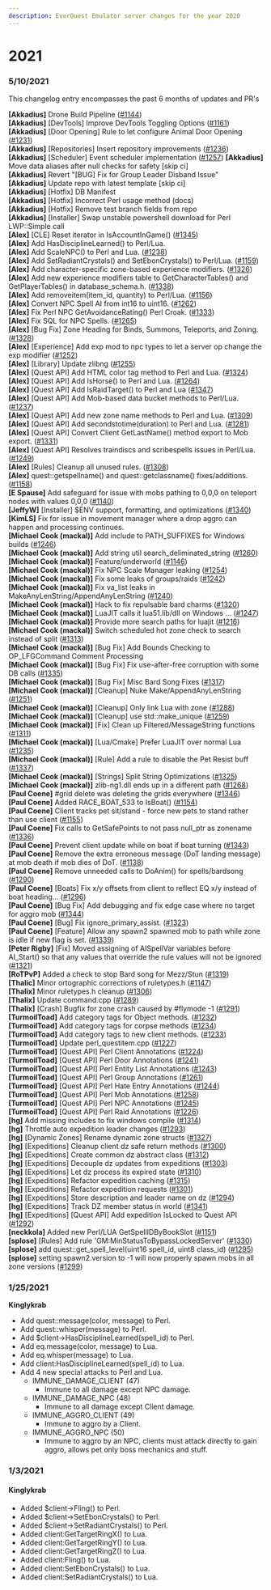 ```yaml
---
description: EverQuest Emulator server changes for the year 2020
---
```


# 2021

### 5/10/2021

This changelog entry encompasses the past 6 months of updates and PR's

**\[Akkadius\]** Drone Build Pipeline \([\#1144](https://github.com/EQEmu/Server/pull/1144)\)  
**\[Akkadius\]** \[DevTools\] Improve DevTools Toggling Options \([\#1161](https://github.com/EQEmu/Server/pull/1161)\)  
**\[Akkadius\]** \[Door Opening\] Rule to let configure Animal Door Opening \([\#1231](https://github.com/EQEmu/Server/pull/1231)\)  
**\[Akkadius\]** \[Repositories\] Insert repository improvements \([\#1236](https://github.com/EQEmu/Server/pull/1236)\)  
**\[Akkadius\]** \[Scheduler\] Event scheduler implementation \([\#1257](https://github.com/EQEmu/Server/pull/1257)\)                                                                  **\[Akkadius\]** Move data aliases after null checks for safety \[skip ci\]  
**\[Akkadius\]** Revert "\[BUG\] Fix for Group Leader Disband Issue"  
**\[Akkadius\]** Update repo with latest template \[skip ci\]  
**\[Akkadius\]** \[Hotfix\] DB Manifest  
**\[Akkadius\]** \[Hotfix\] Incorrect Perl usage method \(docs\)  
**\[Akkadius\]** \[Hotfix\] Remove test branch fields from repo  
**\[Akkadius\]** \[Installer\] Swap unstable powershell download for Perl LWP::Simple call  
**\[Alex\]** \[CLE\] Reset iterator in IsAccountInGame\(\) \([\#1345](https://github.com/EQEmu/Server/pull/1345)\)  
**\[Alex\]** Add HasDisciplineLearned\(\) to Perl/Lua.  
**\[Alex\]** Add ScaleNPC\(\) to Perl and Lua. \([\#1238](https://github.com/EQEmu/Server/pull/1238)\)  
**\[Alex\]** Add SetRadiantCrystals\(\) and SetEbonCrystals\(\) to Perl/Lua. \([\#1159](https://github.com/EQEmu/Server/pull/1159)\)  
**\[Alex\]** Add character-specific zone-based experience modifiers. \([\#1326](https://github.com/EQEmu/Server/pull/1326)\)  
**\[Alex\]** Add new experience modifiers table to GetCharacterTables\(\) and GetPlayerTables\(\) in database\_schema.h. \([\#1338](https://github.com/EQEmu/Server/pull/1338)\)  
**\[Alex\]** Add removeitem\(item\_id, quantity\) to Perl/Lua. \([\#1156](https://github.com/EQEmu/Server/pull/1156)\)  
**\[Alex\]** Convert NPC Spell AI from int16 to uint16. \([\#1262](https://github.com/EQEmu/Server/pull/1262)\)  
**\[Alex\]** Fix Perl NPC GetAvoidanceRating\(\) Perl Croak. \([\#1333](https://github.com/EQEmu/Server/pull/1333)\)  
**\[Alex\]** Fix SQL for NPC Spells. \([\#1265](https://github.com/EQEmu/Server/pull/1265)\)  
**\[Alex\]** \[Bug Fix\] Zone Heading for Binds, Summons, Teleports, and Zoning. \([\#1328](https://github.com/EQEmu/Server/pull/1328)\)  
**\[Alex\]** \[Experience\] Add exp mod to npc types to let a server op change the exp modifier \([\#1252](https://github.com/EQEmu/Server/pull/1252)\)  
**\[Alex\]** \[Library\] Update zlibng \([\#1255](https://github.com/EQEmu/Server/pull/1255)\)  
**\[Alex\]** \[Quest API\] Add HTML color tag method to Perl and Lua. \([\#1324](https://github.com/EQEmu/Server/pull/1324)\)  
**\[Alex\]** \[Quest API\] Add IsHorse\(\) to Perl and Lua. \([\#1264](https://github.com/EQEmu/Server/pull/1264)\)  
**\[Alex\]** \[Quest API\] Add IsRaidTarget\(\) to Perl and Lua \([\#1347](https://github.com/EQEmu/Server/pull/1347)\)  
**\[Alex\]** \[Quest API\] Add Mob-based data bucket methods to Perl/Lua. \([\#1237](https://github.com/EQEmu/Server/pull/1237)\)  
**\[Alex\]** \[Quest API\] Add new zone name methods to Perl and Lua. \([\#1309](https://github.com/EQEmu/Server/pull/1309)\)  
**\[Alex\]** \[Quest API\] Add secondstotime\(duration\) to Perl and Lua. \([\#1281](https://github.com/EQEmu/Server/pull/1281)\)  
**\[Alex\]** \[Quest API\] Convert Client GetLastName\(\) method export to Mob export. \([\#1331](https://github.com/EQEmu/Server/pull/1331)\)  
**\[Alex\]** \[Quest API\] Resolves traindiscs and scribespells issues in Perl/Lua. \([\#1249](https://github.com/EQEmu/Server/pull/1249)\)  
**\[Alex\]** \[Rules\] Cleanup all unused rules. \([\#1308](https://github.com/EQEmu/Server/pull/1308)\)  
**\[Alex\]** quest::getspellname\(\) and quest::getclassname\(\) fixes/additions. \([\#1158](https://github.com/EQEmu/Server/pull/1158)\)  
**\[E Spause\]** Add safeguard for issue with mobs pathing to 0,0,0 on teleport nodes with values 0,0,0 \([\#1140](https://github.com/EQEmu/Server/pull/1140)\)  
**\[JeffyW\]** \[Installer\] $ENV support, formatting, and optimizations \([\#1340](https://github.com/EQEmu/Server/pull/1340)\)  
**\[KimLS\]** Fix for issue in movement manager where a drop aggro can happen and processing continues.  
**\[Michael Cook \(mackal\)\]** Add include to PATH\_SUFFIXES for Windows builds \([\#1246](https://github.com/EQEmu/Server/pull/1246)\)  
**\[Michael Cook \(mackal\)\]** Add string util search\_deliminated\_string \([\#1260](https://github.com/EQEmu/Server/pull/1260)\)  
**\[Michael Cook \(mackal\)\]** Feature/underworld \([\#1146](https://github.com/EQEmu/Server/pull/1146)\)  
**\[Michael Cook \(mackal\)\]** Fix NPC Scale Manager leaking \([\#1254](https://github.com/EQEmu/Server/pull/1254)\)  
**\[Michael Cook \(mackal\)\]** Fix some leaks of groups/raids \([\#1242](https://github.com/EQEmu/Server/pull/1242)\)  
**\[Michael Cook \(mackal\)\]** Fix va\_list leaks in MakeAnyLenString/AppendAnyLenString \([\#1240](https://github.com/EQEmu/Server/pull/1240)\)  
**\[Michael Cook \(mackal\)\]** Hack to fix repulsable bard charms \([\#1320](https://github.com/EQEmu/Server/pull/1320)\)  
**\[Michael Cook \(mackal\)\]** LuaJIT calls it lua51.lib/dll on Windows ... \([\#1247](https://github.com/EQEmu/Server/pull/1247)\)  
**\[Michael Cook \(mackal\)\]** Provide more search paths for luajit \([\#1216](https://github.com/EQEmu/Server/pull/1216)\)  
**\[Michael Cook \(mackal\)\]** Switch scheduled hot zone check to search instead of split \([\#1313](https://github.com/EQEmu/Server/pull/1313)\)  
**\[Michael Cook \(mackal\)\]** \[Bug Fix\] Add Bounds Checking to OP\_LFGCommand Comment Processing  
**\[Michael Cook \(mackal\)\]** \[Bug Fix\] Fix use-after-free corruption with some DB calls \([\#1335](https://github.com/EQEmu/Server/pull/1335)\)  
**\[Michael Cook \(mackal\)\]** \[Bug Fix\] Misc Bard Song Fixes \([\#1317](https://github.com/EQEmu/Server/pull/1317)\)  
**\[Michael Cook \(mackal\)\]** \[Cleanup\] Nuke Make/AppendAnyLenString \([\#1251](https://github.com/EQEmu/Server/pull/1251)\)  
**\[Michael Cook \(mackal\)\]** \[Cleanup\] Only link Lua with zone \([\#1288](https://github.com/EQEmu/Server/pull/1288)\)  
**\[Michael Cook \(mackal\)\]** \[Cleanup\] use std::make\_unique \([\#1259](https://github.com/EQEmu/Server/pull/1259)\)  
**\[Michael Cook \(mackal\)\]** \[Fix\] Clean up Filtered/MessageString functions \([\#1311](https://github.com/EQEmu/Server/pull/1311)\)  
**\[Michael Cook \(mackal\)\]** \[Lua/Cmake\] Prefer LuaJIT over normal Lua \([\#1235](https://github.com/EQEmu/Server/pull/1235)\)  
**\[Michael Cook \(mackal\)\]** \[Rule\] Add a rule to disable the Pet Resist buff \([\#1337](https://github.com/EQEmu/Server/pull/1337)\)  
**\[Michael Cook \(mackal\)\]** \[Strings\] Split String Optimizations \([\#1325](https://github.com/EQEmu/Server/pull/1325)\)  
**\[Michael Cook \(mackal\)\]** zlib-ng1.dll ends up in a different path \([\#1268](https://github.com/EQEmu/Server/pull/1268)\)  
**\[Paul Coene\]** \#grid delete was deleting the grids everywhere \([\#1346](https://github.com/EQEmu/Server/pull/1346)\)  
**\[Paul Coene\]** Added RACE\_BOAT\_533 to IsBoat\(\) \([\#1154](https://github.com/EQEmu/Server/pull/1154)\)  
**\[Paul Coene\]** Client tracks pet sit/stand - force new pets to stand rather than use client \([\#1155](https://github.com/EQEmu/Server/pull/1155)\)  
**\[Paul Coene\]** Fix calls to GetSafePoints to not pass null\_ptr as zonename \([\#1336](https://github.com/EQEmu/Server/pull/1336)\)  
**\[Paul Coene\]** Prevent client update while on boat if boat turning \([\#1343](https://github.com/EQEmu/Server/pull/1343)\)  
**\[Paul Coene\]** Remove the extra erroneous message \(DoT landing message\) at mob death if mob dies of DoT. \([\#1138](https://github.com/EQEmu/Server/pull/1138)\)  
**\[Paul Coene\]** Remove unneeded calls to DoAnim\(\) for spells/bardsong \([\#1290](https://github.com/EQEmu/Server/pull/1290)\)  
**\[Paul Coene\]** \[Boats\] Fix x/y offsets from client to reflect EQ x/y instead of boat heading… \([\#1296](https://github.com/EQEmu/Server/pull/1296)\)  
**\[Paul Coene\]** \[Bug Fix\] Add debugging and fix edge case where no target for aggro mob \([\#1344](https://github.com/EQEmu/Server/pull/1344)\)  
**\[Paul Coene\]** \[Bug\] Fix ignore\_primary\_assist. \([\#1323](https://github.com/EQEmu/Server/pull/1323)\)  
**\[Paul Coene\]** \[Feature\] Allow any spawn2 spawned mob to path while zone is idle if new flag is set. \([\#1339](https://github.com/EQEmu/Server/pull/1339)\)  
**\[Peter Rigby\]** \[Fix\] Moved assigning of AISpellVar variables before AI\_Start\(\) so that any values that override the rule values will not be ignored \([\#1321](https://github.com/EQEmu/Server/pull/1321)\)  
**\[RoTPvP\]** Added a check to stop Bard song for Mezz/Stun \([\#1319](https://github.com/EQEmu/Server/pull/1319)\)  
**\[Thalic\]** Minor ortographic corrections of ruletypes.h \([\#1147](https://github.com/EQEmu/Server/pull/1147)\)  
**\[Thalix\]** Minor ruletypes.h cleanup \([\#1306](https://github.com/EQEmu/Server/pull/1306)\)  
**\[Thalix\]** Update command.cpp \([\#1289](https://github.com/EQEmu/Server/pull/1289)\)  
**\[Thalix\]** \[Crash\] Bugfix for zone crash caused by \#flymode -1 \([\#1291](https://github.com/EQEmu/Server/pull/1291)\)  
**\[TurmoilToad\]** Add category tags for Object methods. \([\#1232](https://github.com/EQEmu/Server/pull/1232)\)  
**\[TurmoilToad\]** Add category tags for corpse methods \([\#1234](https://github.com/EQEmu/Server/pull/1234)\)  
**\[TurmoilToad\]** Add category tags to new client methods. \([\#1233](https://github.com/EQEmu/Server/pull/1233)\)  
**\[TurmoilToad\]** Update perl\_questitem.cpp \([\#1227](https://github.com/EQEmu/Server/pull/1227)\)  
**\[TurmoilToad\]** \[Quest API\] Perl Client Annotations \([\#1224](https://github.com/EQEmu/Server/pull/1224)\)  
**\[TurmoilToad\]** \[Quest API\] Perl Door Annotations \([\#1241](https://github.com/EQEmu/Server/pull/1241)\)  
**\[TurmoilToad\]** \[Quest API\] Perl Entity List Annotations \([\#1243](https://github.com/EQEmu/Server/pull/1243)\)  
**\[TurmoilToad\]** \[Quest API\] Perl Group Annotations \([\#1261](https://github.com/EQEmu/Server/pull/1261)\)  
**\[TurmoilToad\]** \[Quest API\] Perl Hate Entry Annotations \([\#1244](https://github.com/EQEmu/Server/pull/1244)\)  
**\[TurmoilToad\]** \[Quest API\] Perl Mob Annotations \([\#1258](https://github.com/EQEmu/Server/pull/1258)\)  
**\[TurmoilToad\]** \[Quest API\] Perl NPC Annotations \([\#1245](https://github.com/EQEmu/Server/pull/1245)\)  
**\[TurmoilToad\]** \[Quest API\] Perl Raid Annotations \([\#1226](https://github.com/EQEmu/Server/pull/1226)\)  
**\[hg\]** Add missing includes to fix windows compile \([\#1314](https://github.com/EQEmu/Server/pull/1314)\)  
**\[hg\]** Throttle auto expedition leader changes \([\#1293](https://github.com/EQEmu/Server/pull/1293)\)  
**\[hg\]** \[Dynamic Zones\] Rename dynamic zone structs \([\#1327](https://github.com/EQEmu/Server/pull/1327)\)  
**\[hg\]** \[Expeditions\] Cleanup client dz safe return methods \([\#1300](https://github.com/EQEmu/Server/pull/1300)\)  
**\[hg\]** \[Expeditions\] Create common dz abstract class \([\#1312](https://github.com/EQEmu/Server/pull/1312)\)  
**\[hg\]** \[Expeditions\] Decouple dz updates from expeditions \([\#1303](https://github.com/EQEmu/Server/pull/1303)\)  
**\[hg\]** \[Expeditions\] Let dz process its expired state \([\#1310](https://github.com/EQEmu/Server/pull/1310)\)  
**\[hg\]** \[Expeditions\] Refactor expedition caching \([\#1315](https://github.com/EQEmu/Server/pull/1315)\)  
**\[hg\]** \[Expeditions\] Refactor expedition requests \([\#1301](https://github.com/EQEmu/Server/pull/1301)\)  
**\[hg\]** \[Expeditions\] Store description and leader name on dz \([\#1294](https://github.com/EQEmu/Server/pull/1294)\)  
**\[hg\]** \[Expeditions\] Track DZ member status in world \([\#1341](https://github.com/EQEmu/Server/pull/1341)\)  
**\[hg\]** \[Expeditions\] \[Quest API\] Add expedition IsLocked to Quest API \([\#1292](https://github.com/EQEmu/Server/pull/1292)\)  
**\[neckkola\]** Added new Perl/LUA GetSpellIDByBookSlot \([\#1151](https://github.com/EQEmu/Server/pull/1151)\)  
**\[splose\]** \[Rules\] Add rule 'GM:MinStatusToBypassLockedServer' \([\#1330](https://github.com/EQEmu/Server/pull/1330)\)  
**\[splose\]** add quest::get\_spell\_level\(uint16 spell\_id, uint8 class\_id\) \([\#1295](https://github.com/EQEmu/Server/pull/1295)\)  
**\[splose\]** setting spawn2.version to -1 will now properly spawn mobs in all zone versions \([\#1299](https://github.com/EQEmu/Server/pull/1299)\)

### 1/25/2021

**Kinglykrab**

* Add quest::message\(color, message\) to Perl.
* Add quest::whisper\(message\) to Perl.
* Add $client-&gt;HasDisciplineLearned\(spell\_id\) to Perl.
* Add eq.message\(color, message\) to Lua.
* Add eq.whisper\(message\) to Lua.
* Add client:HasDisciplineLearned\(spell\_id\) to Lua.
* Add 4 new special attacks to Perl and Lua.
  * IMMUNE\_DAMAGE\_CLIENT \(47\)
    * Immune to all damage except NPC damage.
  * IMMUNE\_DAMAGE\_NPC \(48\)
    * Immune to all damage except Client damage.
  * IMMUNE\_AGGRO\_CLIENT \(49\)
    * Immune to aggro by a Client.
  * IMMUNE\_AGGRO\_NPC \(50\)
    * Immune to aggro by an NPC, clients must attack directly to gain aggro, allows pet only boss mechanics and stuff.



### 1/3/2021

#### Kinglykrab

* Added $client-&gt;Fling\(\) to Perl.
* Added $client-&gt;SetEbonCrystals\(\) to Perl.
* Added $client-&gt;SetRadiantCrystals\(\) to Perl.
* Added client:GetTargetRingX\(\) to Lua.
* Added client:GetTargetRingY\(\) to Lua.
* Added client:GetTargetRingZ\(\) to Lua.
* Added client:Fling\(\) to Lua.
* Added client:SetEbonCrystals\(\) to Lua.
* Added client:SetRadiantCrystals\(\) to Lua.




